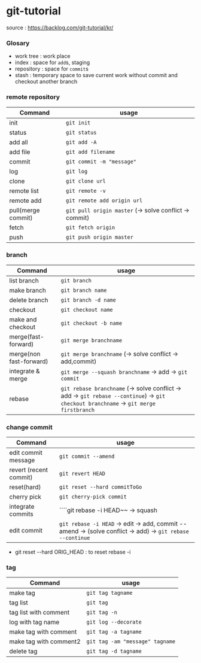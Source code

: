 # git-tutorial

source : https://backlog.com/git-tutorial/kr/

### Glosary
- work tree : work place
- index : space for ````add````s, staging
- repository : space for ````commit````s
- stash : temporary space to save current work without commit and checkout another branch

### remote repository
| Command | usage |
| --- | --- |
| init | ````git init```` |
| status | ````git status```` |
| add all | ````git add -A```` |
| add file | ````git add filename```` |
| commit | ````git commit -m "message"```` |
| log | ````git log```` |
| clone | ````git clone url```` |
| remote list | ````git remote -v```` |
| remote add | ````git remote add origin url```` |
| pull(merge commit) | ````git pull origin master```` (-> solve conflict -> commit) |
| fetch | ````git fetch origin```` |
| push | ````git push origin master```` |

### branch
| Command | usage |
| --- | --- |
| list branch | ````git branch```` |
| make branch | ````git branch name```` |
| delete branch | ````git branch -d name```` |
| checkout | ````git checkout name```` |
| make and checkout | ````git checkout -b name```` |
| merge(fast-forward) | ````git merge branchname ````|
| merge(non fast-forward) | ````git merge branchname```` (-> solve conflict -> add,commit) |
| integrate & merge | ````git merge --squash branchname```` -> add -> ````git commit```` |
| rebase | ````git rebase branchname```` (-> solve conflict -> add -> ````git rebase --continue````) -> ````git checkout branchname```` -> ````git merge firstbranch```` |

### change commit
| Command | usage |
| --- | --- |
| edit commit message | ````git commit --amend```` |
| revert (recent commit) | ````git revert HEAD```` |
| reset(hard) | ````git reset --hard commitToGo```` |
| cherry pick | ````git cherry-pick commit```` |
| integrate commits | ````git rebase -i HEAD~~ -> squash|
| edit commit | ````git rebase -i HEAD```` -> edit -> add, commit --amend -> (solve conflict -> add) -> ````git rebase --continue```` | 
* git reset --hard ORIG_HEAD : to reset rebase -i

### tag
| Command | usage |
| --- | --- |
| make tag | ````git tag tagname```` |
| tag list | ````git tag```` |
| tag list with comment | ````git tag -n```` |
| log with tag name | ````git log --decorate```` |
| make tag with comment | ````git tag -a tagname```` |
| make tag with comment2 | ````git tag -am "message" tagname```` |
| delete tag | ````git tag -d tagname```` |




